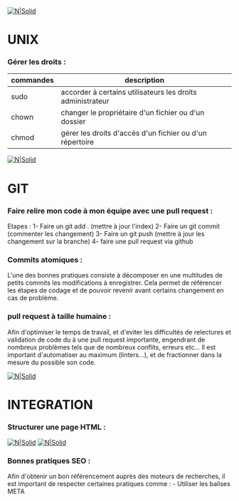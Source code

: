 [![N|Solid](https://img1.freepng.fr/20180526/viq/kisspng-linux-tux-computer-icons-5b09f4802d7dc4.3209953815273790721863.jpg)](https://nodesource.com/products/nsolid)
# UNIX 

### Gérer les droits :

| commandes | description |
| ------ | ------ |
| sudo | accorder à certains utilisateurs les droits administrateur |
| chown | changer le propriétaire d'un fichier ou d'un dossier |
| chmod | gérer les droits d'accès d'un fichier ou d'un répertoire |


[![N|Solid](https://www.solutions-numeriques.com/wp-content/uploads/2019/04/github.png)](https://nodesource.com/products/nsolid)
# GIT

### Faire relire mon code à mon équipe avec une pull request :

Etapes :
    1- Faire un git add . (mettre à jour l'index)
    2- Faire un git commit (commenter les changement)
    3- Faire un git push (mettre à jour les changement sur la branche)
    4- faire une pull request via github
    
### Commits atomiques : 

L'une des bonnes pratiques consiste à décomposer en une multitudes de petits commits les modifications à enregistrer. Cela permet de référencer les étapes de codage et de pouvoir revenir avant certains changement en cas de problème.

### pull request à taille humaine :

Afin d'optimiser le temps de travail, et d'eviter les difficultés de relectures et validation de code du à une pull request importante, engendrant de nombreux problèmes tels que de nombreux conflits, erreurs etc... Il est important d'automatiser au maximum (linters...), et de fractionner dans la mesure du possible son code.


[![N|Solid](https://i.pinimg.com/originals/d5/bc/80/d5bc803f0ab768736cb0df5c06109c9a.png)](https://nodesource.com/products/nsolid)

# INTEGRATION

### Structurer une page HTML :
[![N|Solid](https://lh3.googleusercontent.com/proxy/4LW4R7PKKzxRLYmvpUb-PUKHrp98D1z7kHnUc2mTk_NdP2dopp9FwSsFWF1hKs_zsmJCWoqgsuJh-aoAIx32rdtvyFs1WdxUf5V85cKKszsp9r_14p0)](https://nodesource.com/products/nsolid)
[![N|Solid](https://encrypted-tbn0.gstatic.com/images?q=tbn%3AANd9GcRBWyeQ1iQ_mzhFtrydA191Z3aDuedHEJ1q_A4ypwGyW8PJ4D0B&usqp=CAU)](https://nodesource.com/products/nsolid)

### Bonnes pratiques SEO :

Afin d'obtenir un bon référencement auprès des moteurs de recherches, il est important de respecter certaines pratiques comme : 
    - Utiliser les balises META <title> (titre sur la fenêtre de navigation), <description> (descriptions affichées sur les moteurs de recherches) etc..., qui donnent envie aux internautes de cliquer.
    - URLs compréhensibles.
    - respecter les règles d'accessibilité.
    - Ajouter des images (les plus légères possible).
    - contenu textuel pertinant (mots clés).
    -etc...
 
[![N|Solid](https://www.techgig.com/files/photo_1426162032_small_temp.png)](https://nodesource.com/products/nsolid)

# JAVASCRIPT

### ES6+ :


[![N|Solid](https://logos-download.com/wp-content/uploads/2016/09/React_logo_small.png)](https://nodesource.com/products/nsolid)
# REACT

### Utiliser le débogueur :


###  Afficher une liste de composants :

Pour afficher des listes il y a 2 moyens:
- Assigner à une variable un tableau contenant les elements à afficher
- Utiliser map dans l'expression jsx retournée

```sh
const nombres = [1, 2, 3];

// Méthode 1 :

const elements = nombres.map(n => <li>{n}</li>);
function Composant() {
  return (
  <div>
    <ul>{elements}</ul>
    
    // Méthode 2 :
    <ul>
      {nombres.map(n =>
        <li> {n * 2}</li>
      )}
    </ul>
  </div>);
}
```
